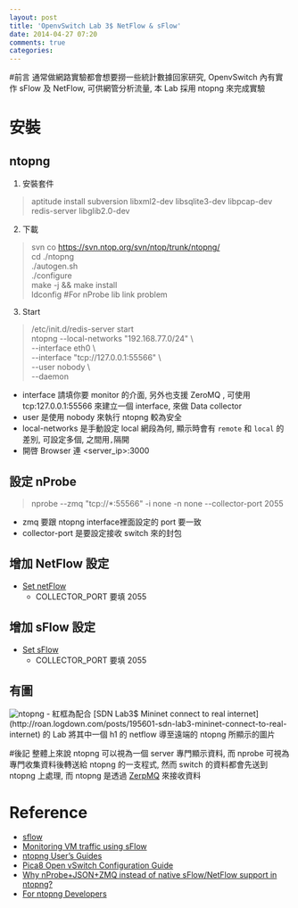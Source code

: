 ```yaml
---
layout: post
title: 'OpenvSwitch Lab 3$ NetFlow & sFlow'
date: 2014-04-27 07:20
comments: true
categories: 
---
```

#前言
通常做網路實驗都會想要撈一些統計數據回家研究, OpenvSwitch 內有實作 sFlow 及 NetFlow, 可供網管分析流量, 本 Lab 採用 ntopng 來完成實驗

# 安裝
## ntopng 
1. 安裝套件
> aptitude install subversion libxml2-dev libsqlite3-dev libpcap-dev redis-server libglib2.0-dev

2. 下載
> svn co https://svn.ntop.org/svn/ntop/trunk/ntopng/  
cd ./ntopng  
./autogen.sh  
./configure  
make -j && make install  
ldconfig #For nProbe lib link problem  

3. Start
> /etc/init.d/redis-server start  
ntopng --local-networks "192.168.77.0/24" \  
--interface eth0 \  
--interface "tcp://127.0.0.1:55566" \  
--user nobody \  
--daemon  
  - interface 請填你要 monitor 的介面, 另外也支援 ZeroMQ , 可使用 tcp:127.0.0.1:55566 來建立一個 interface, 來做 Data collector
  - user 是使用 nobody 來執行 ntopng 較為安全
  - local-networks 是手動設定 local 網段為何, 顯示時會有 `remote` 和 `local` 的差別, 可設定多個, 之間用`,`隔開
  - 開啓 Browser 連 <server_ip>:3000

## 設定 nProbe
> nprobe --zmq "tcp://*:55566" -i none -n none --collector-port 2055
 - zmq 要跟 ntopng interface裡面設定的 port 要一致
 - collector-port 是要設定接收 switch 來的封包

## 增加 NetFlow 設定
- [Set netFlow](https://gist.github.com/pichuang/11331998)
  - COLLECTOR_PORT 要填 2055

## 增加 sFlow 設定
- [Set sFlow](https://gist.github.com/pichuang/11332074)
  - COLLECTOR_PORT 要填 2055

## 有圖
<img class="center" src="https://lh6.googleusercontent.com/-IgY1Qi_s9Js/U1w9ztN_sdI/AAAAAAAADTk/l_t_eH2Iees/w909-h380-no/ntopng.PNG" alt="ntopng">
  - 紅框為配合 [SDN Lab3$ Mininet connect to real internet](http://roan.logdown.com/posts/195601-sdn-lab3-mininet-connect-to-real-internet) 的 Lab 將其中一個 h1 的 netflow 導至遠端的 ntopng 所顯示的圖片
  
#後記
整體上來說 ntopng 可以視為一個 server 專門顯示資料, 而 nprobe 可視為專門收集資料後轉送給 ntopng 的一支程式, 然而 switch 的資料都會先送到 ntopng 上處理, 而 ntopng 是透過 [ZerpMQ](http://zeromq.org/) 來接收資料


# Reference
 - [sflow](http://blog.sflow.com/)
 - [Monitoring VM traffic using sFlow](http://openvswitch.org/support/config-cookbooks/sflow/)
 - [ntopng User’s Guides](https://svn.ntop.org/svn/ntop/trunk/ntopng/doc/UserGuide.pdf)
 - [Pica8 Open vSwitch Configuration Guide](http://www.pica8.com/document/pica8-OVS-MPLS-configuration-guide.pdf)
 - [Why nProbe+JSON+ZMQ instead of native sFlow/NetFlow support in ntopng?](http://www.ntop.org/nprobe/why-nprobejsonzmq-instead-of-native-sflownetflow-support-in-ntopng/)
 - [For ntopng Developers](https://svn.ntop.org/svn/ntop/trunk/ntopng/README.ntopng)
